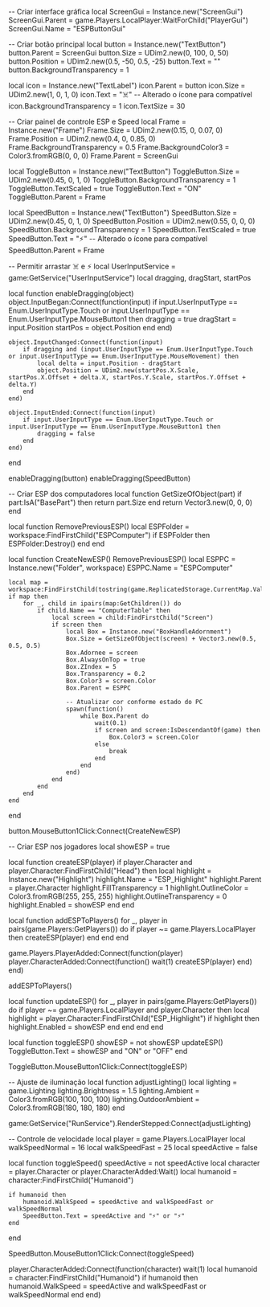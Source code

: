 -- Criar interface gráfica
local ScreenGui = Instance.new("ScreenGui")
ScreenGui.Parent = game.Players.LocalPlayer:WaitForChild("PlayerGui")
ScreenGui.Name = "ESPButtonGui"

-- Criar botão principal
local button = Instance.new("TextButton")
button.Parent = ScreenGui
button.Size = UDim2.new(0, 100, 0, 50)
button.Position = UDim2.new(0.5, -50, 0.5, -25)
button.Text = ""
button.BackgroundTransparency = 1

local icon = Instance.new("TextLabel")
icon.Parent = button
icon.Size = UDim2.new(1, 0, 1, 0)
icon.Text = "☠️" -- Alterado o ícone para compatível
icon.BackgroundTransparency = 1
icon.TextSize = 30

-- Criar painel de controle ESP e Speed
local Frame = Instance.new("Frame")
Frame.Size = UDim2.new(0.15, 0, 0.07, 0)
Frame.Position = UDim2.new(0.4, 0, 0.85, 0)
Frame.BackgroundTransparency = 0.5
Frame.BackgroundColor3 = Color3.fromRGB(0, 0, 0)
Frame.Parent = ScreenGui

local ToggleButton = Instance.new("TextButton")
ToggleButton.Size = UDim2.new(0.45, 0, 1, 0)
ToggleButton.BackgroundTransparency = 1
ToggleButton.TextScaled = true
ToggleButton.Text = "ON"
ToggleButton.Parent = Frame

local SpeedButton = Instance.new("TextButton")
SpeedButton.Size = UDim2.new(0.45, 0, 1, 0)
SpeedButton.Position = UDim2.new(0.55, 0, 0, 0)
SpeedButton.BackgroundTransparency = 1
SpeedButton.TextScaled = true
SpeedButton.Text = "⚡"  -- Alterado o ícone para compatível
SpeedButton.Parent = Frame

-- Permitir arrastar ☠️ e ⚡
local UserInputService = game:GetService("UserInputService")
local dragging, dragStart, startPos

local function enableDragging(object)
    object.InputBegan:Connect(function(input)
        if input.UserInputType == Enum.UserInputType.Touch or input.UserInputType == Enum.UserInputType.MouseButton1 then
            dragging = true
            dragStart = input.Position
            startPos = object.Position
        end
    end)

    object.InputChanged:Connect(function(input)
        if dragging and (input.UserInputType == Enum.UserInputType.Touch or input.UserInputType == Enum.UserInputType.MouseMovement) then
            local delta = input.Position - dragStart
            object.Position = UDim2.new(startPos.X.Scale, startPos.X.Offset + delta.X, startPos.Y.Scale, startPos.Y.Offset + delta.Y)
        end
    end)

    object.InputEnded:Connect(function(input)
        if input.UserInputType == Enum.UserInputType.Touch or input.UserInputType == Enum.UserInputType.MouseButton1 then
            dragging = false
        end
    end)
end

enableDragging(button)
enableDragging(SpeedButton)

-- Criar ESP dos computadores
local function GetSizeOfObject(part)
    if part:IsA("BasePart") then
        return part.Size
    end
    return Vector3.new(0, 0, 0)
end

local function RemovePreviousESP()
    local ESPFolder = workspace:FindFirstChild("ESPComputer")
    if ESPFolder then
        ESPFolder:Destroy()
    end
end

local function CreateNewESP()
    RemovePreviousESP()
    local ESPPC = Instance.new("Folder", workspace)
    ESPPC.Name = "ESPComputer"

    local map = workspace:FindFirstChild(tostring(game.ReplicatedStorage.CurrentMap.Value))
    if map then
        for _, child in ipairs(map:GetChildren()) do
            if child.Name == "ComputerTable" then
                local screen = child:FindFirstChild("Screen")
                if screen then
                    local Box = Instance.new("BoxHandleAdornment")
                    Box.Size = GetSizeOfObject(screen) + Vector3.new(0.5, 0.5, 0.5)
                    Box.Adornee = screen
                    Box.AlwaysOnTop = true
                    Box.ZIndex = 5
                    Box.Transparency = 0.2
                    Box.Color3 = screen.Color
                    Box.Parent = ESPPC

                    -- Atualizar cor conforme estado do PC
                    spawn(function()
                        while Box.Parent do
                            wait(0.1)
                            if screen and screen:IsDescendantOf(game) then
                                Box.Color3 = screen.Color
                            else
                                break
                            end
                        end
                    end)
                end
            end
        end
    end
end

button.MouseButton1Click:Connect(CreateNewESP)

-- Criar ESP nos jogadores
local showESP = true

local function createESP(player)
    if player.Character and player.Character:FindFirstChild("Head") then
        local highlight = Instance.new("Highlight")
        highlight.Name = "ESP_Highlight"
        highlight.Parent = player.Character
        highlight.FillTransparency = 1
        highlight.OutlineColor = Color3.fromRGB(255, 255, 255)
        highlight.OutlineTransparency = 0
        highlight.Enabled = showESP
    end
end

local function addESPToPlayers()
    for _, player in pairs(game.Players:GetPlayers()) do
        if player ~= game.Players.LocalPlayer then
            createESP(player)
        end
    end
end

game.Players.PlayerAdded:Connect(function(player)
    player.CharacterAdded:Connect(function()
        wait(1)
        createESP(player)
    end)
end)

addESPToPlayers()

local function updateESP()
    for _, player in pairs(game.Players:GetPlayers()) do
        if player ~= game.Players.LocalPlayer and player.Character then
            local highlight = player.Character:FindFirstChild("ESP_Highlight")
            if highlight then
                highlight.Enabled = showESP
            end
        end
    end
end

local function toggleESP()
    showESP = not showESP
    updateESP()
    ToggleButton.Text = showESP and "ON" or "OFF"
end

ToggleButton.MouseButton1Click:Connect(toggleESP)

-- Ajuste de iluminação
local function adjustLighting()
    local lighting = game.Lighting
    lighting.Brightness = 1.5
    lighting.Ambient = Color3.fromRGB(100, 100, 100)
    lighting.OutdoorAmbient = Color3.fromRGB(180, 180, 180)
end

game:GetService("RunService").RenderStepped:Connect(adjustLighting)

-- Controle de velocidade
local player = game.Players.LocalPlayer
local walkSpeedNormal = 16
local walkSpeedFast = 25
local speedActive = false

local function toggleSpeed()
    speedActive = not speedActive
    local character = player.Character or player.CharacterAdded:Wait()
    local humanoid = character:FindFirstChild("Humanoid")

    if humanoid then
        humanoid.WalkSpeed = speedActive and walkSpeedFast or walkSpeedNormal
        SpeedButton.Text = speedActive and "⚡" or "⚡"
    end
end

SpeedButton.MouseButton1Click:Connect(toggleSpeed)

player.CharacterAdded:Connect(function(character)
    wait(1)
    local humanoid = character:FindFirstChild("Humanoid")
    if humanoid then
        humanoid.WalkSpeed = speedActive and walkSpeedFast or walkSpeedNormal
    end
end)
